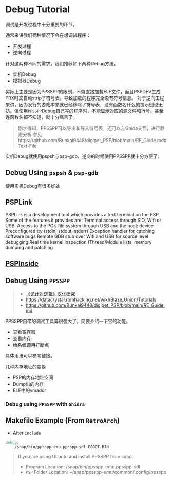 # Debug Tutorial
调试是开发过程中十分重要的环节。

通常来讲我们两种情况下会在想调试程序：
+ 开发过程
+ 逆向过程

针对这两种不同的需求，我们推荐如下两种Debug方法。
+ 实机Debug
+ 模拟器Debug

实际上主要是因为PPSSPP的限制，不能直接加载ELF文件，而且PSPDEV生成PRX时又自动strip了符号表，导致加载的程序完全没有符号信息。
对于逆向工程来讲，因为发行的游戏本来就已经移除了符号表，没有函数名什么的提示倒也无妨。但使用`PPSSPP`Debug自己写的程序时，不能显示对应的源文件和行号，甚至连函数名都不知道，就十分痛苦了。

> 刚才得知，PPSSPP可以导出和导入符号表，还可以与Ghida交互，进行静态分析
> 参见https://github.com/Bunkai9448/digipet_PSP/blob/main/RE_Guide.md#Text-File

实机Debug就使用pspsh与psp-gdb，逆向的时候使用PPSSPP就十分方便了。
## Debug Using `pspsh` & `psp-gdb`
使用实机Debug有很多好处

## PSPLink

PSPLink is a development tool which provides a text terminal on the PSP.
Some of the features it provides are:
Terminal access through SIO, Wifi or USB.
Access to the PC’s file system through USB and the host: device
Preconfigured tty (stdin, stdout, stderr)
Exception handler for catching software bugs
Remote GDB stub over Wifi and USB for source level debugging
Real time kernel inspection (Thread/Module lists, memory dumping
and patching

## [PSPInside](https://www.gamebrew.org/wiki/PSPInside)

## Debug Using `PPSSPP`
> + [《诡计对逻辑》汉化研究](https://pbteam.cn/posts/txl-hack/)
> + https://datacrystal.romhacking.net/wiki/Blaze_Union/Tutorials
> + https://github.com/Bunkai9448/digipet_PSP/blob/main/RE_Guide.md

PPSSPP自带的调试工具算很强大了。简要介绍一下它的功能。

+ 查看寄存器
+ 查看内存
+ 给系统调用打断点

具体用法可以参考链接。

几种内存地址的变换

+ PSP的内存地址空间
+ Dump出的内存
+ ELF中的vmaddr

### Debug using `PPSSPP` with `Ghidra`

## Makefile Example (From `RetroArch`)
+ After `include`
```Makefile
debug:
    /snap/bin/ppsspp-emu.ppsspp-sdl EBOOT.BIN
```

> If you are using Ubuntu and install PPSSPP from snap.
> + Program Location: /snap/bin/ppsspp-emu.ppsspp-sdl
> + `PSP` Folder Location: ~/snap/ppsspp-emu/common/.config/ppsspp
